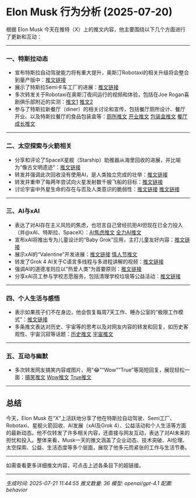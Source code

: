 # Elon Musk 行为分析 (2025-07-20)

根据 Elon Musk 今天在推特（X）上的推文内容，他主要围绕以下几个方面进行了更新和互动：

---

### 一、**特斯拉动态**
- 宣布特斯拉自动驾驶能力将有重大提升，奥斯汀Robotaxi的相关升级将会整合到量产版中：[推文链接](https://x.com/elonmusk/status/1947053722808230379)
- 展示了特斯拉Semi卡车工厂的进展：[推文链接](https://x.com/elonmusk/status/1946992200065360110)
- 多次转发关于Robotaxi在奥斯汀夜间运行的视频和体验，包括在Joe Rogan喜剧俱乐部附近的实测：[推文1](https://x.com/elonmusk/status/1946967786900914572) [推文2](https://x.com/elonmusk/status/1946967532877033625)
- 参与了特斯拉新餐厅（diner）的相关讨论和宣传，包括餐厅厕所设计、餐厅开业、以及特斯拉餐厅的食品包装盒等：[厕所推文](https://x.com/elonmusk/status/1946978496439312786) [开业推文](https://x.com/elonmusk/status/1946733522942886088) [包装盒推文](https://x.com/elonmusk/status/1946748238801059870) [餐厅成长推文](https://x.com/elonmusk/status/1946760430539698224)

---

### 二、**太空探索与火箭相关**
- 分享和评论了SpaceX星舰（Starship）助推器从海里回收的进展，并比喻为“像古文明遗迹”：[推文链接](https://x.com/elonmusk/status/1946836455919394935)
- 转发并强调此次回收没有使用AI，是人类独立完成的壮举：[推文链接](https://x.com/elonmusk/status/1946800287622328813)
- 转发并重申了每两年尝试向火星发射数千艘飞船的目标：[推文链接](https://x.com/elonmusk/status/1947001153356812310)
- 讨论宇宙中外星生命的存在与否及人类意识的脆弱性：[推文链接](https://x.com/elonmusk/status/1946797168209396018) [推文链接](https://x.com/elonmusk/status/1946758463180431781)

---

### 三、**AI与xAI**
- 表达了对AI存在主义风险的焦虑，也坦言自己曾经抗拒AI但现在已全力投入（并@xAI、特斯拉、SpaceX）：[AI焦虑推文](https://x.com/elonmusk/status/1946740057978912930) [全力AI推文](https://x.com/elonmusk/status/1946742000893714690)
- 宣布xAI将推出专为儿童设计的“Baby Grok”应用，主打儿童友好内容：[推文链接](https://x.com/elonmusk/status/1946763642231500856)
- 展示xAI的“Valentine”开发进展：[推文链接](https://x.com/elonmusk/status/1946759974522356064) [情人节推文](https://x.com/elonmusk/status/1946763028982276283)
- 转发了Grok 4 AI关于C语言多线程与多进程讲解的视频：[推文链接](https://x.com/elonmusk/status/1946843290571342041)
- 强调AI的道德准则应以“热爱人类”为首要原则：[推文链接](https://x.com/elonmusk/status/1946967597716845049)
- 分享xAI员工参与学校志愿服务，包括清理学校垃圾等公益活动：[推文链接](https://x.com/elonmusk/status/1946755168311386623)

---

### 四、**个人生活与感悟**
- 表示如果孩子们不在身边，他会恢复每周7天工作、睡办公室的“极限工作模式”：[推文链接](https://x.com/elonmusk/status/1946839030177632475)
- 多条推文表达对历史、宇宙等的思考以及对网友内容的转发和回复，如历史客观性、宇宙沉寂等话题：[历史推文](https://x.com/elonmusk/status/1946744973304754622) [宇宙推文](https://x.com/elonmusk/status/1946758463180431781)

---

### 五、**互动与幽默**
- 多次转发网友搞笑内容或图片、用“😂”“Wow”“True”等简短回复，展现轻松一面：[搞笑推文](https://x.com/elonmusk/status/1946975352116633811) [Wow推文](https://x.com/elonmusk/status/1946748366144307403) [True推文](https://x.com/elonmusk/status/1946758847911342445)

---

## 总结
今天，Elon Musk 在“X”上活跃地分享了他在特斯拉自动驾驶、Semi工厂、Robotaxi、星舰火箭回收、AI发展（xAI及Grok 4）、公益活动和个人生活等方面的最新动态。他不仅转发了许多相关内容，还直接与网友互动，表达了对AI未来的担忧和投入。整体来看，Musk一天的推文涵盖了企业动态、技术突破、AI伦理、太空探索、公益、生活态度等多个层面，展现了他多元而紧张的工作与生活节奏。

---

如需查看更多详细推文内容，可点击上述各条目下的超链接。

---
*生成时间: 2025-07-21 11:44:55*
*推文数量: 36*
*模型: openai/gpt-4.1*
*配置: behavior*
